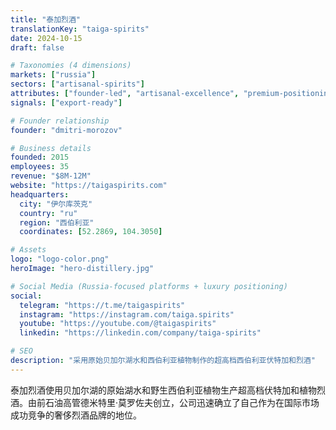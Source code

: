 ```yaml
---
title: "泰加烈酒"
translationKey: "taiga-spirits"
date: 2024-10-15
draft: false

# Taxonomies (4 dimensions)
markets: ["russia"]
sectors: ["artisanal-spirits"]
attributes: ["founder-led", "artisanal-excellence", "premium-positioning", "innovation-leader"]
signals: ["export-ready"]

# Founder relationship
founder: "dmitri-morozov"

# Business details
founded: 2015
employees: 35
revenue: "$8M-12M"
website: "https://taigaspirits.com"
headquarters:
  city: "伊尔库茨克"
  country: "ru"
  region: "西伯利亚"
  coordinates: [52.2869, 104.3050]

# Assets
logo: "logo-color.png"
heroImage: "hero-distillery.jpg"

# Social Media (Russia-focused platforms + luxury positioning)
social:
  telegram: "https://t.me/taigaspirits"
  instagram: "https://instagram.com/taiga.spirits"
  youtube: "https://youtube.com/@taigaspirits"
  linkedin: "https://linkedin.com/company/taiga-spirits"

# SEO
description: "采用原始贝加尔湖水和西伯利亚植物制作的超高档西伯利亚伏特加和烈酒"
---
```


泰加烈酒使用贝加尔湖的原始湖水和野生西伯利亚植物生产超高档伏特加和植物烈酒。由前石油高管德米特里·莫罗佐夫创立，公司迅速确立了自己作为在国际市场成功竞争的奢侈烈酒品牌的地位。
